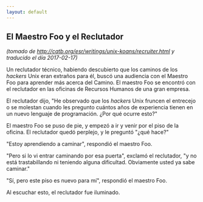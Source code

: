 ```yaml
---
layout: default
---
```

## El Maestro Foo y el Reclutador
_(tomado de <http://catb.org/esr/writings/unix-koans/recruiter.html> y traducido el día 2017-02-17)_

Un reclutador técnico, habiendo descubierto que los caminos de los _hackers_ Unix
eran extraños para él, buscó una audiencia con el Maestro Foo para aprender más
acerca del Camino. El maestro Foo se encontró con el reclutador en las oficinas
de Recursos Humanos de una gran empresa.

El reclutador dijo, "He observado que los _hackers_ Unix fruncen el entrecejo o se
molestan cuando les pregunto cuántos años de experiencia tienen en un nuevo
lenguaje de programación. ¿Por qué ocurre esto?"

El maestro Foo se puso de pie, y empezó a ir y venir por el piso de la oficina.
El reclutador quedó perplejo, y le preguntó "¿qué hace?"

"Estoy aprendiendo a caminar", respondió el maestro Foo.

"Pero si lo vi entrar caminando por esa puerta", exclamó el reclutador, "y no
está trastabillando ni teniendo alguna dificultad. Obviamente usted ya sabe caminar."

"Sí, pero este piso es nuevo para mí", respondió el maestro Foo.

Al escuchar esto, el reclutador fue iluminado.
